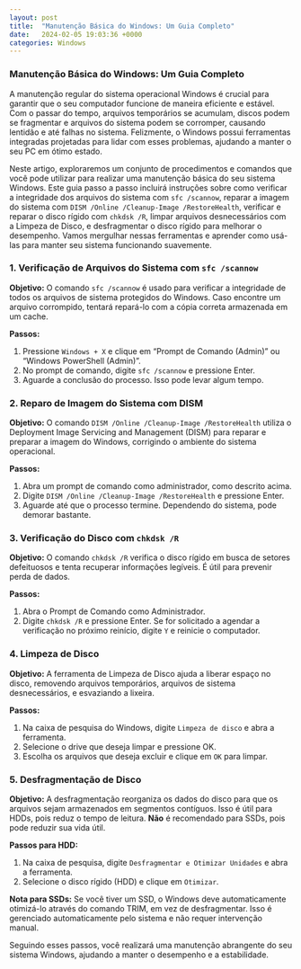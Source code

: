 ```yaml
---
layout: post
title:  "Manutenção Básica do Windows: Um Guia Completo"
date:   2024-02-05 19:03:36 +0000
categories: Windows
---
```


### Manutenção Básica do Windows: Um Guia Completo

A manutenção regular do sistema operacional Windows é crucial para garantir que o seu computador funcione de maneira eficiente e estável. Com o passar do tempo, arquivos temporários se acumulam, discos podem se fragmentar e arquivos do sistema podem se corromper, causando lentidão e até falhas no sistema. Felizmente, o Windows possui ferramentas integradas projetadas para lidar com esses problemas, ajudando a manter o seu PC em ótimo estado.

Neste artigo, exploraremos um conjunto de procedimentos e comandos que você pode utilizar para realizar uma manutenção básica do seu sistema Windows. Este guia passo a passo incluirá instruções sobre como verificar a integridade dos arquivos do sistema com `sfc /scannow`, reparar a imagem do sistema com `DISM /Online /Cleanup-Image /RestoreHealth`, verificar e reparar o disco rígido com `chkdsk /R`, limpar arquivos desnecessários com a Limpeza de Disco, e desfragmentar o disco rígido para melhorar o desempenho. Vamos mergulhar nessas ferramentas e aprender como usá-las para manter seu sistema funcionando suavemente.

### 1. Verificação de Arquivos do Sistema com `sfc /scannow`

**Objetivo:** O comando `sfc /scannow` é usado para verificar a integridade de todos os arquivos de sistema protegidos do Windows. Caso encontre um arquivo corrompido, tentará repará-lo com a cópia correta armazenada em um cache.

**Passos:**
1. Pressione `Windows + X` e clique em “Prompt de Comando (Admin)” ou “Windows PowerShell (Admin)”.
2. No prompt de comando, digite `sfc /scannow` e pressione Enter.
3. Aguarde a conclusão do processo. Isso pode levar algum tempo.

### 2. Reparo de Imagem do Sistema com DISM

**Objetivo:** O comando `DISM /Online /Cleanup-Image /RestoreHealth` utiliza o Deployment Image Servicing and Management (DISM) para reparar e preparar a imagem do Windows, corrigindo o ambiente do sistema operacional.

**Passos:**
1. Abra um prompt de comando como administrador, como descrito acima.
2. Digite `DISM /Online /Cleanup-Image /RestoreHealth` e pressione Enter.
3. Aguarde até que o processo termine. Dependendo do sistema, pode demorar bastante.

### 3. Verificação do Disco com `chkdsk /R`

**Objetivo:** O comando `chkdsk /R` verifica o disco rígido em busca de setores defeituosos e tenta recuperar informações legíveis. É útil para prevenir perda de dados.

**Passos:**
1. Abra o Prompt de Comando como Administrador.
2. Digite `chkdsk /R` e pressione Enter. Se for solicitado a agendar a verificação no próximo reinício, digite `Y` e reinicie o computador.

### 4. Limpeza de Disco

**Objetivo:** A ferramenta de Limpeza de Disco ajuda a liberar espaço no disco, removendo arquivos temporários, arquivos de sistema desnecessários, e esvaziando a lixeira.

**Passos:**
1. Na caixa de pesquisa do Windows, digite `Limpeza de disco` e abra a ferramenta.
2. Selecione o drive que deseja limpar e pressione OK.
3. Escolha os arquivos que deseja excluir e clique em `OK` para limpar.

### 5. Desfragmentação de Disco

**Objetivo:** A desfragmentação reorganiza os dados do disco para que os arquivos sejam armazenados em segmentos contíguos. Isso é útil para HDDs, pois reduz o tempo de leitura. **Não** é recomendado para SSDs, pois pode reduzir sua vida útil.

**Passos para HDD:**
1. Na caixa de pesquisa, digite `Desfragmentar e Otimizar Unidades` e abra a ferramenta.
2. Selecione o disco rígido (HDD) e clique em `Otimizar`.

**Nota para SSDs:** Se você tiver um SSD, o Windows deve automaticamente otimizá-lo através do comando TRIM, em vez de desfragmentar. Isso é gerenciado automaticamente pelo sistema e não requer intervenção manual.

Seguindo esses passos, você realizará uma manutenção abrangente do seu sistema Windows, ajudando a manter o desempenho e a estabilidade.